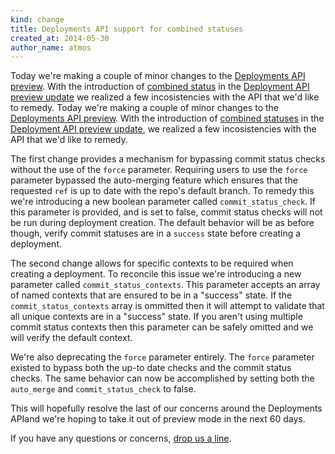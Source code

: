 ```yaml
---
kind: change
title: Deployments API support for combined statuses
created_at: 2014-05-30
author_name: atmos
---
```


Today we're making a couple of minor changes to the [Deployments API preview][2]. With the introduction of [combined status][4] in the [Deployment API preview update][3] we realized a few incosistencies with the API that we'd like to remedy.
Today we're making a couple of minor changes to the [Deployments API preview][2]. With the introduction of [combined statuses][4] in the [Deployment API preview update][3], we realized a few incosistencies with the API that we'd like to remedy.

The first change provides a mechanism for bypassing commit status checks without the use of the `force` parameter. Requiring users to use the `force` parameter bypassed the auto-merging feature which ensures that the requested `ref` is up to date with the repo's default branch. To remedy this we're introducing a new boolean parameter called `commit_status_check`. If this parameter is provided, and is set to false, commit status checks will not be run during deployment creation. The default behavior will be as before though, verify commit statuses are in a `success` state before creating a deployment.

The second change allows for specific contexts to be required when creating a deployment. To reconcile this issue we're introducing a new parameter called `commit_status_contexts`. This parameter accepts an array of named contexts that are ensured to be in a "success" state. If the `commit_status_contexts` array is ommitted then it will attempt to validate that all unique contexts are in a "success" state. If you aren't using multiple commit status contexts then this parameter can be safely omitted and we will verify the default context.

We're also deprecating the `force` parameter entirely. The `force` parameter existed to bypass both the up-to date checks and the commit status checks. The same behavior can now be accomplished by setting both the `auto_merge` and `commit_status_check` to false.

This will hopefully resolve the last of our concerns around the Deployments APIand we're hoping to take it out of preview mode in the next 60 days.

If you have any questions or concerns, [drop us a line][1].

[1]: https://github.com/contact?form[subject]=Deployments+API
[2]: https://developer.github.com/changes/2014-01-09-preview-the-new-deployments-api/
[3]: https://developer.github.com/changes/2014-04-10-deployment-api-preview-extension/
[4]: https://developer.github.com/changes/2014-03-27-combined-status-api/
